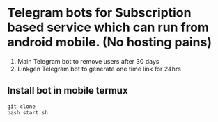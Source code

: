 # Telegram bots for Subscription based service which can run from android mobile. (No hosting pains)
1. Main Telegram bot to remove users after 30 days
2. Linkgen Telegram bot to generate one time link for 24hrs

## Install bot in mobile termux
```git clone ``` <br>
```bash start.sh ```
